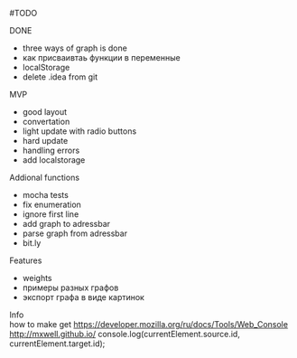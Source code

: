 #TODO

DONE
* three ways of graph is done
* как присваивтаь функции в переменные
* localStorage
* delete .idea from git

MVP

* good layout
* convertation
* light update with radio buttons
* hard update
* handling errors
* add localstorage

Addional functions
* mocha tests
* fix enumeration
* ignore first line
* add graph to adressbar
* parse graph from adressbar 
* bit.ly 
 
Features

* weights
* примеры разных графов
* экспорт графа в виде картинок

Info <br>
how to make get 
https://developer.mozilla.org/ru/docs/Tools/Web_Console
http://mxwell.github.io/
console.log(currentElement.source.id, currentElement.target.id);













